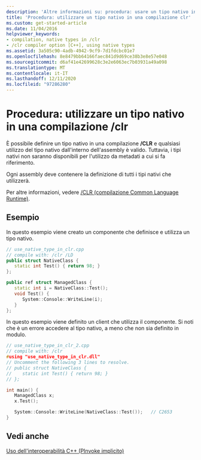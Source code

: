 ```yaml
---
description: 'Altre informazioni su: procedura: usare un tipo nativo in una compilazione/clr'
title: 'Procedura: utilizzare un tipo nativo in una compilazione clr'
ms.custom: get-started-article
ms.date: 11/04/2016
helpviewer_keywords:
- compilation, native types in /clr
- /clr compiler option [C++], using native types
ms.assetid: 3a505c90-4adb-4942-9cf9-7d1fdcbc01e7
ms.openlocfilehash: 8e8479bb64166faec841d9d69ce38b3e8e57e048
ms.sourcegitcommit: d6af41e42699628c3e2e6063ec7b03931a49a098
ms.translationtype: MT
ms.contentlocale: it-IT
ms.lasthandoff: 12/11/2020
ms.locfileid: "97286280"
---
```

# <a name="how-to-use-a-native-type-in-a-clr-compilation"></a>Procedura: utilizzare un tipo nativo in una compilazione /clr

È possibile definire un tipo nativo in una compilazione **/CLR** e qualsiasi utilizzo del tipo nativo dall'interno dell'assembly è valido. Tuttavia, i tipi nativi non saranno disponibili per l'utilizzo da metadati a cui si fa riferimento.

Ogni assembly deve contenere la definizione di tutti i tipi nativi che utilizzerà.

Per altre informazioni, vedere [/CLR (compilazione Common Language Runtime)](../build/reference/clr-common-language-runtime-compilation.md).

## <a name="examples"></a>Esempio

In questo esempio viene creato un componente che definisce e utilizza un tipo nativo.

```cpp
// use_native_type_in_clr.cpp
// compile with: /clr /LD
public struct NativeClass {
   static int Test() { return 98; }
};

public ref struct ManagedClass {
   static int i = NativeClass::Test();
   void Test() {
      System::Console::WriteLine(i);
   }
};
```

In questo esempio viene definito un client che utilizza il componente. Si noti che è un errore accedere al tipo nativo, a meno che non sia definito in modulo.

```cpp
// use_native_type_in_clr_2.cpp
// compile with: /clr
#using "use_native_type_in_clr.dll"
// Uncomment the following 3 lines to resolve.
// public struct NativeClass {
//    static int Test() { return 98; }
// };

int main() {
   ManagedClass x;
   x.Test();

   System::Console::WriteLine(NativeClass::Test());   // C2653
}
```

## <a name="see-also"></a>Vedi anche

[Uso dell'interoperabilità C++ (PInvoke implicito)](../dotnet/using-cpp-interop-implicit-pinvoke.md)
